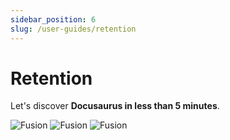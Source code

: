 ```yaml
---
sidebar_position: 6
slug: /user-guides/retention
---
```


# Retention

Let's discover **Docusaurus in less than 5 minutes**.

![Fusion](/img/user-guides/retention/retention-1.png "Fusion")
![Fusion](/img/user-guides/retention/retention-2.png "Fusion")
![Fusion](/img/user-guides/retention/retention-3.png "Fusion")
